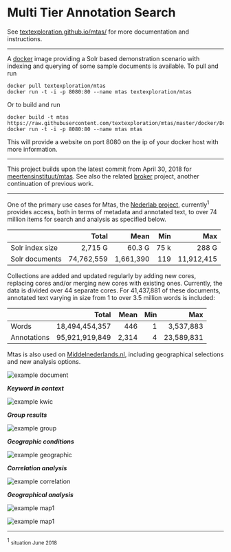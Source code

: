 # Multi Tier Annotation Search

See [textexploration.github.io/mtas/](https://textexploration.github.io/mtas/) for more documentation and instructions.

---

A [docker](https://hub.docker.com/r/textexploration/mtas/) image providing a Solr based demonstration scenario with indexing and querying of some sample documents is available. To pull and run

```console
docker pull textexploration/mtas
docker run -t -i -p 8080:80 --name mtas textexploration/mtas
```

Or to build and run

```console
docker build -t mtas https://raw.githubusercontent.com/textexploration/mtas/master/docker/Dockerfile
docker run -t -i -p 8080:80 --name mtas mtas
```

This will provide a website on port 8080 on the ip of your docker host with 
more information. 

---

This project builds upon the latest commit from April 30, 2018 for [meertensinstituut/mtas](https://github.com/meertensinstituut/mtas/tree/5c862d53014b15fb87de83da0b33fd91518642ec). See also the related [broker](https://github.com/textexploration/broker) project, another continuation of previous work.

---

One of the primary use cases for Mtas, the [Nederlab project](https://www.nederlab.nl/), currently<sup>1</sup> provides access, both in terms of metadata and annotated text, to over 74 million items for search and analysis as specified below. 

|                 | Total          | Mean      | Min   | Max        |
|-----------------|---------------:|----------:|------:|-----------:|
| Solr index size | 2,715 G        | 60.3 G    | 75 k  | 288 G      |
| Solr documents  | 74,762,559     | 1,661,390 | 119   | 11,912,415 |

Collections are added and updated regularly by adding new cores, replacing cores and/or merging new cores with existing ones. Currently, the data is divided over 44 separate cores. For 41,437,881 of these documents, annotated text varying in size from 1 to over 3.5 million words is included:

|                 | Total           | Mean         | Min   | Max        |
|-----------------|----------------:|-------------:|------:|-----------:|
| Words           | 18,494,454,357  | 446          | 1     | 3,537,883  |
| Annotations     | 95,921,919,849  | 2,314        | 4     | 23,589,831 |

Mtas is also used on [Middelnederlands.nl](https://www.middelnederlands.nl/), including geographical selections and new analysis options. 

![example document](https://raw.githubusercontent.com/textexploration/mtas/master/src/site/resources/images/example_document.jpg "Show document")

***Keyword in context*** 

![example kwic](https://raw.githubusercontent.com/textexploration/mtas/master/src/site/resources/images/example_kwic.jpg "Keyword in context")

***Group results*** 

![example group](https://raw.githubusercontent.com/textexploration/mtas/master/src/site/resources/images/example_group.jpg "Group results")

***Geographic conditions*** 

![example geographic](https://raw.githubusercontent.com/textexploration/mtas/master/src/site/resources/images/example_geographic.jpg "Geographic condition")

***Correlation analysis*** 

![example correlation](https://raw.githubusercontent.com/textexploration/mtas/master/src/site/resources/images/example_correlation.jpg "Correlation analysis")

***Geographical analysis*** 

![example map1](https://raw.githubusercontent.com/textexploration/mtas/master/src/site/resources/images/example_map_1.jpg "Geographical analysis")

![example map1](https://raw.githubusercontent.com/textexploration/mtas/master/src/site/resources/images/example_map_2.jpg "Geographical analysis")

---
<sup><a name="footnote">1</a></sup> <small>situation June 2018</small>